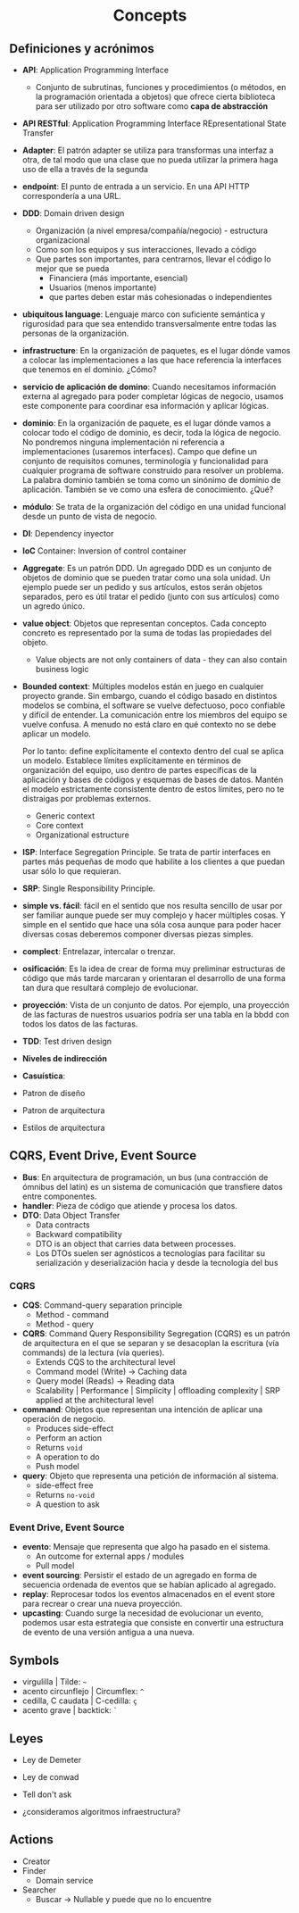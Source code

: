 <h1 align="center">Concepts</h1>

## Definiciones y acrónimos

- **API**: Application Programming Interface
  - Conjunto de subrutinas, funciones y procedimientos (o métodos, en la programación orientada a objetos) que ofrece cierta biblioteca para ser utilizado por otro software como **capa de abstracción**
- **API RESTful**: Application Programming Interface REpresentational State Transfer
- **Adapter**: El patrón adapter se utiliza para transformas una interfaz a otra, de tal modo que una clase que no pueda utilizar la primera haga uso de ella a través de la segunda
- **endpoint**: El punto de entrada a un servicio. En una API HTTP correspondería a una URL.

- **DDD**: Domain driven design
  - Organización (a nivel empresa/compañía/negocio) - estructura organizacional
  - Como son los equipos y sus interacciones, llevado a código
  - Que partes son importantes, para centrarnos, llevar el código lo mejor que se pueda
    - Financiera (más importante, esencial)
    - Usuarios (menos importante)
    - que partes deben estar más cohesionadas o independientes
- **ubiquitous language**: Lenguaje marco con suficiente semántica y rigurosidad para que sea entendido transversalmente entre todas las personas de la organización.

- **infrastructure**: En la organización de paquetes, es el lugar dónde vamos a colocar las implementaciones a las que hace referencia la interfaces que tenemos en el dominio.
  ¿Cómo?
- **servicio de aplicación de domino**: Cuando necesitamos información externa al agregado para poder completar lógicas de negocio, usamos este componente para coordinar esa información y aplicar lógicas.
- **dominio**: En la organización de paquete, es el lugar dónde vamos a colocar todo el código de dominio, es decir, toda la lógica de negocio. No pondremos ninguna implementación ni referencia a implementaciones (usaremos interfaces).
  Campo que define un conjunto de requisitos comunes, terminología y funcionalidad para cualquier programa de software construido para resolver un problema. La palabra dominio también se toma como un sinónimo de dominio de aplicación. También se ve como una esfera de conocimiento.
  ¿Qué?
- **módulo**: Se trata de la organización del código en una unidad funcional desde un punto de vista de negocio.
  
- **DI**: Dependency inyector
- **IoC** Container: Inversion of control container

- **Aggregate**: Es un patrón DDD. Un agregado DDD es un conjunto de objetos de dominio que se pueden tratar como una sola unidad. Un ejemplo puede ser un pedido y sus artículos, estos serán objetos separados, pero es útil tratar el pedido (junto con sus artículos) como un agredo único.
- **value object**: Objetos que representan conceptos. Cada concepto concreto es representado por la suma de todas las propiedades del objeto.
  - Value objects are not only containers of data - they can also contain business logic
- **Bounded context**: Múltiples modelos están en juego en cualquier proyecto grande. Sin embargo, cuando el código basado en distintos modelos se combina, el software se vuelve defectuoso, poco confiable y difícil de entender. La comunicación entre los miembros del equipo se vuelve confusa. A menudo no está claro en qué contexto no se debe aplicar un modelo.

  Por lo tanto: define explícitamente el contexto dentro del cual se aplica un modelo. Establece límites explícitamente en términos de organización del equipo, uso dentro de partes específicas de la aplicación y bases de códigos y esquemas de bases de datos. Mantén el modelo estrictamente consistente dentro de estos límites, pero no te distraigas por problemas externos.
  - Generic context
  - Core context
  - Organizational estructure

- **ISP**: Interface Segregation Principle. Se trata de partir interfaces en partes más pequeñas de modo que habilite a los clientes a que puedan usar sólo lo que requieran.
- **SRP**: Single Responsibility Principle.
- **simple vs. fácil**: fácil en el sentido que nos resulta sencillo de usar por ser familiar aunque puede ser muy complejo y hacer múltiples cosas. Y simple en el sentido que hace una sóla cosa aunque para poder hacer diversas cosas deberemos componer diversas piezas simples.
- **complect**: Entrelazar, intercalar o trenzar.
- **osificación**: Es la idea de crear de forma muy preliminar estructuras de código que más tarde marcaran y orientaran el desarrollo de una forma tan dura que resultará complejo de evolucionar.
- **proyección**: Vista de un conjunto de datos. Por ejemplo, una proyección de las facturas de nuestros usuarios podría ser una tabla en la bbdd con todos los datos de las facturas.
- **TDD**: Test driven design
- **Niveles de indirección**
- **Casuística**:

- Patron de diseño
- Patron de arquitectura
- Estilos de arquitectura

## CQRS, Event Drive, Event Source

- **Bus**: En arquitectura de programación, un bus (una contracción de ómnibus del latín) es un sistema de comunicación que transfiere datos entre componentes.
- **handler**: Pieza de código que atiende y procesa los datos.
- **DTO**: Data Object Transfer
  - Data contracts
  - Backward compatibility
  - DTO is an object that carries data between processes. 
  - Los DTOs suelen ser agnósticos a tecnologías para facilitar su serialización y deserialización hacia y desde la tecnología del bus

### CQRS

- **CQS**: Command-query separation principle
  - Method - command
  - Method - query
- **CQRS**: Command Query Responsibility Segregation (CQRS) es un patrón de arquitectura en el que se separan y se desacoplan la escritura (vía commands) de la lectura (vía queries).
  - Extends CQS to the architectural level
  - Command model (Write) -> Caching data
  - Query model (Reads) -> Reading data
  - Scalability | Performance | Simplicity | offloading complexity | SRP applied at the architectural level
- **command**: Objetos que representan una intención de aplicar una operación de negocio.
  - Produces side-effect
  - Perform an action
  - Returns `void`
  - A operation to do
  - Push model
- **query**: Objeto que representa una petición de información al sistema.
  - side-effect free
  - Returns `no-void`
  - A question to ask

### Event Drive, Event Source

- **evento**: Mensaje que representa que algo ha pasado en el sistema.
  - An outcome for external apps / modules
  - Pull model
- **event sourcing**: Persistir el estado de un agregado en forma de secuencia ordenada de eventos que se habían aplicado al agregado.
- **replay**: Reprocesar todos los eventos almacenados en el event store para recrear o crear una nueva proyección.
- **upcasting**: Cuando surge la necesidad de evolucionar un evento, podemos usar esta estrategia que consiste en convertir una estructura de evento de una versión antigua a una nueva.

## Symbols

- virgulilla | Tilde: `~`
- acento circunflejo | Circumflex: `^`
- cedilla, C caudata | C-cedilla: `ç`
- acento grave | backtick: ``` ` ```

## Leyes

- Ley de Demeter
- Ley de conwad
  
- Tell don't ask
- ¿consideramos algoritmos infraestructura?

## Actions

- Creator
- Finder
  - Domain service
- Searcher
  - Buscar -> Nullable<Entity> y puede que no lo encuentre
